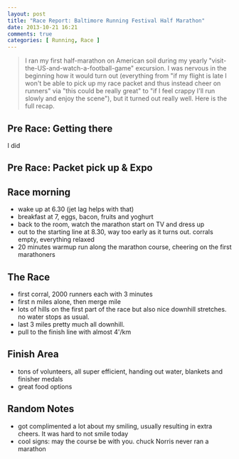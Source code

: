 ```yaml
---
layout: post
title: "Race Report: Baltimore Running Festival Half Marathon"
date: 2013-10-21 16:21
comments: true
categories: [ Running, Race ]
---
```


> I ran my first half-marathon on American soil during my yearly
> "visit-the-US-and-watch-a-football-game" excursion. I was nervous
> in the beginning how it would turn out (everything from "if my flight is late
> I won't be able to pick up my race packet and thus instead cheer on runners" via "this could be really great"
> to "if I feel crappy I'll run slowly and enjoy the scene"), but it turned out
> really well. Here is the full recap.

## Pre Race: Getting there ##

I did


## Pre Race: Packet pick up & Expo ##

## Race morning ##

 * wake up at 6.30 (jet lag helps with that)
 * breakfast at 7, eggs, bacon, fruits and yoghurt
 * back to the room, watch the marathon start on TV and dress up
 * out to the starting line at 8.30, way too early as it turns out. corrals empty, everything relaxed
 * 20 minutes warmup run along the marathon course, cheering on the first marathoners


## The Race

 * first corral, 2000 runners each with 3 minutes
 * first n miles alone, then merge mile
 * lots of hills on the first part of the race but also nice downhill stretches. no water stops as usual.
 * last 3 miles pretty much all downhill.
 * pull to the finish line with almost 4'/km

## Finish Area ##
 * tons of volunteers, all super efficient, handing out water, blankets and finisher medals
 * great food options

## Random Notes ##
 * got complimented a lot about my smiling, usually resulting in extra cheers. It was hard to not smile today
 * cool signs: may the course be with you. chuck Norris never ran a marathon

